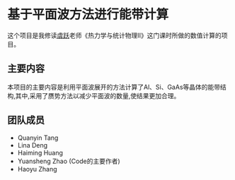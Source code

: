 # 基于平面波方法进行能带计算
这个项目是我修读[虞跃](http://phys.fudan.edu.cn/f7/80/c7605a63360/page.htm)老师《热力学与统计物理II》这门课时所做的数值计算的项目。

## 主要内容
本项目的主要内容是利用平面波展开的方法计算了Al、Si、GaAs等晶体的能带结构,其中,采用了赝势方法以减少平面波的数量,使结果更加合理。

## 团队成员
- Quanyin Tang
- Lina Deng
- Haiming Huang
- Yuansheng Zhao (Code的主要作者)
- Haoyu Zhang
